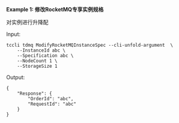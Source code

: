 **Example 1: 修改RocketMQ专享实例规格**

对实例进行升降配

Input: 

```
tccli tdmq ModifyRocketMQInstanceSpec --cli-unfold-argument  \
    --InstanceId abc \
    --Specification abc \
    --NodeCount 1 \
    --StorageSize 1
```

Output: 
```
{
    "Response": {
        "OrderId": "abc",
        "RequestId": "abc"
    }
}
```

